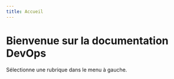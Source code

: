 ```yaml
---
title: Accueil
---
```


# Bienvenue sur la documentation DevOps

Sélectionne une rubrique dans le menu à gauche.